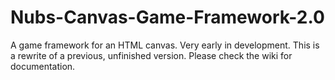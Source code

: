 # Nubs-Canvas-Game-Framework-2.0
A game framework for an HTML canvas. Very early in development. This is a rewrite of a previous, unfinished version. Please check the wiki for documentation.

